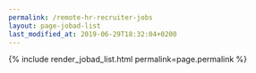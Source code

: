 ```yaml
---
permalink: /remote-hr-recruiter-jobs
layout: page-jobad-list
last_modified_at: 2019-06-29T18:32:04+0200
---
```

{% include render_jobad_list.html permalink=page.permalink %}
